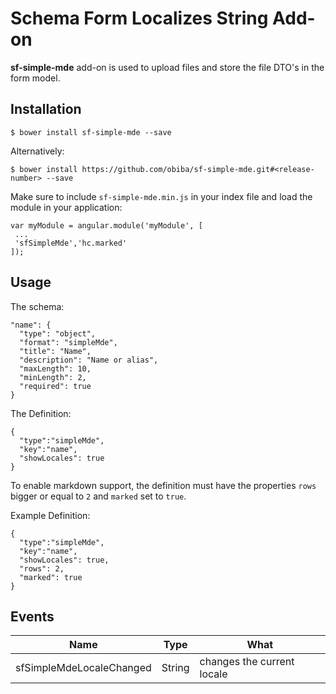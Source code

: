 Schema Form Localizes String Add-on
===================================
 
**sf-simple-mde** add-on is used to upload files and store the file DTO's in the form model.

Installation
------------

```
$ bower install sf-simple-mde --save
```

Alternatively:

```
$ bower install https://github.com/obiba/sf-simple-mde.git#<release-number> --save
```


Make sure to include `sf-simple-mde.min.js` in your index file and load the module in your application:

```
var myModule = angular.module('myModule', [
 ...
 'sfSimpleMde','hc.marked'
]);
```

Usage
-----

The schema:

```
"name": {
  "type": "object",
  "format": "simpleMde",
  "title": "Name",
  "description": "Name or alias",
  "maxLength": 10,
  "minLength": 2,
  "required": true
}
```

The Definition:

```
{
  "type":"simpleMde",
  "key":"name",
  "showLocales": true
}
```

To enable markdown support, the definition must have the properties ``` rows ``` bigger or equal to  ``` 2 ``` and ``` marked ``` set to ``` true ```.

Example Definition:

```
{
  "type":"simpleMde",
  "key":"name",
  "showLocales": true,
  "rows": 2,
  "marked": true
}
```

Events
------


| Name          | Type          | What |
| ------------- |:-------------:| -----|
| sfSimpleMdeLocaleChanged| String        | changes the current locale|
